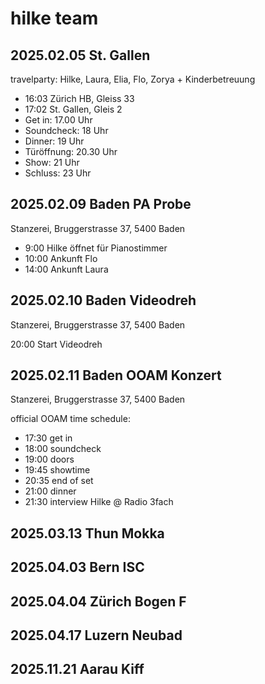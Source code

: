 # hilke team


## 2025.02.05 St. Gallen

travelparty: Hilke, Laura, Elia, Flo, Zorya + Kinderbetreuung

- 16:03 Zürich HB, Gleiss 33
- 17:02 St. Gallen, Gleis 2
- Get in: 17.00 Uhr
- Soundcheck: 18 Uhr
- Dinner: 19 Uhr
- Türöffnung: 20.30 Uhr
- Show: 21 Uhr
- Schluss: 23 Uhr

## 2025.02.09 Baden PA Probe
Stanzerei, Bruggerstrasse 37, 5400 Baden

- 9:00 Hilke öffnet für Pianostimmer
- 10:00 Ankunft Flo
- 14:00 Ankunft Laura

## 2025.02.10 Baden Videodreh
Stanzerei, Bruggerstrasse 37, 5400 Baden

20:00 Start Videodreh

## 2025.02.11 Baden OOAM Konzert
Stanzerei, Bruggerstrasse 37, 5400 Baden

official OOAM time schedule:

- 17:30 get in
- 18:00 soundcheck
- 19:00 doors
- 19:45 showtime
- 20:35 end of set
- 21:00 dinner
- 21:30 interview Hilke @ Radio 3fach

## 2025.03.13 Thun Mokka

## 2025.04.03 Bern ISC

## 2025.04.04 Zürich Bogen F

## 2025.04.17 Luzern Neubad

## 2025.11.21 Aarau Kiff
